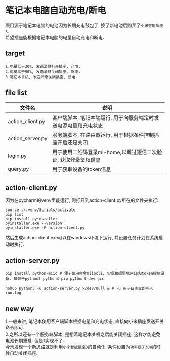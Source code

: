 # 笔记本电脑自动充电/断电  
项目源于笔记本电脑的电池因为长期充电鼓包了, 换了新电池后购买了`小米智能插座3`.  
希望插座能根据笔记本电脑的电量自动充电和断电.

## target  
```
1.电量低于30%, 发送消息打开插座, 充电.
2.电量高于90%, 发送消息关闭插座, 断电.
3.笔记本关机, 发送消息关闭插座, 断电.
```

## file list  
| 文件名 | 说明                                   |
| ----- |--------------------------------------|
| action_client.py | 客户端脚本, 笔记本端运行, 用于向服务端定时发送电源电量和充电状态   |
| action_server.py| 服务端脚本, 在路由器运行, 用于根据条件控制插座开启还是关闭          |
| login.py | 用于使用二维码登录mi-home,以跳过短信二次验证, 获取登录鉴权信息             |
| query.py | 用于获取设备的token信息                                                    |


## action-client.py  
<!--
windows下安装netifaces失败, 原因是:  
```
error: Microsoft Visual C++ 14.0 or greater is required. Get it with "Microsoft C++ Build Tools": https://visualstudio.microsoft.com/visual-cpp-build-tools/

```
-->

因为在pycharm的venv里能运行, 则打开到action-client.py所在的文件夹执行:  
```
source ./.venv/Scripts/activate
pip list
pip install pyinstaller
pyinstaller.exe --version
pyinstaller.exe -F action-client.py
```
然后生成action-client.exe可以在windows环境下运行, 并设置任务计划在系统启动时执行.  

## action-server.py  
```
pip install python-miio # 便于使用命令miiocli, 实现根据局域网ip和token控制设备. 依赖于python3 python3-pip python3-dev gcc

nohup python3 -u action-server.py >/dev/null & # -u 用于日志立即写入run.log
```

## new way  
1.一般来讲, 笔记本使用客户端脚本根据电量和充电状态, 直接向小米插座发送开关命令即可.  
2.之所以还有一个服务端脚本, 是想着笔记本关机之后能关闭插座, 这样才能避免电池长期重启. 但是1实现不了.  
今天发现一个新思路就是利用`小米智能插座3`的自动化, 条件设置为`功率低于30W`的时候自动关闭插座.  